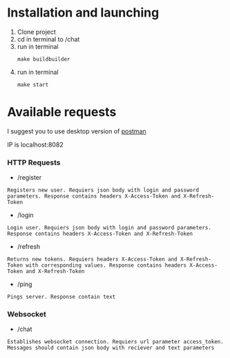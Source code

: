 # Installation and launching
1. Clone project
2. cd in terminal to /chat
3. run in terminal
   ```
   make buildbuilder
   ```
4. run in terminal
    ```
   make start
   ```
# Available requests
I suggest you to use desktop version of [postman](https://web.postman.co)

IP is localhost:8082
### HTTP Requests
- /register

`Registers new user. Requiers json body with login and password parameters. Response contains headers X-Access-Token and X-Refresh-Token`
- /login

`Login user. Requiers json body with login and password parameters. Response contains headers X-Access-Token and X-Refresh-Token`
- /refresh

`Returns new tokens. Requiers headers X-Access-Token and X-Refresh-Token with corresponding values. Response contains headers X-Access-Token and X-Refresh-Token`
- /ping

`Pings server. Response contain text`
### Websocket
- /chat

`Establishes websocket connection. Requiers url parameter access_token. Messages should contain json body with reciever and text parameters`
